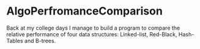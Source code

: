# AlgoPerfromanceComparison
Back at my college days I manage to build a program to compare the relative performance of four data structures: Linked-list, Red-Black, Hash-Tables and B-trees.
